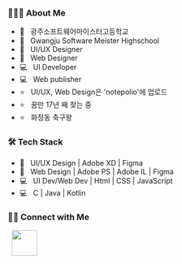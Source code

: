 <h3> 👨🏻‍💻 About Me </h3>

- 🏫 &nbsp; 광주소프트웨어마이스터고등학교
- 🏫 &nbsp; Gwangju Software Meister Highschool
- :art: &nbsp; UI/UX Designer
- :art: &nbsp; Web Designer
- 💻 &nbsp; UI Developer
- 💻 &nbsp; Web publisher
- ⭐️ &nbsp; UI/UX, Web Design은 'notepolio'에 업로드
- ⭐️ &nbsp; 꿈만 17년 째 찾는 중
- ⭐️ &nbsp; 화정동 축구왕


<h3>🛠 Tech Stack</h3>

- :art: &nbsp; UI/UX Design | Adobe XD | Figma  
- :art: &nbsp; Web Design | Adobe PS | Adobe IL | Figma 
- 💻 &nbsp; UI Dev/Web Dev | Html | CSS | JavaScript
- 💻 &nbsp; C | Java | Kotlin


<h3> 🤝🏻 Connect with Me </h3>

&nbsp; <a href="https://www.instagram.com/rhnrmrme/" target="_blank" rel="noopener noreferrer"><img src="https://img.icons8.com/plasticine/100/000000/instagram-new.png" width="50" /></a>  
